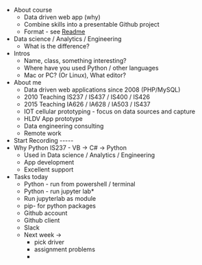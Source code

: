 - About course
    - Data driven web app (why)
    - Combine skills into a presentable Github project
    - Format - see <a href="Readme.md">Readme</a>
- Data science / Analytics / Engineering
    - What is the difference?
- Intros
    - Name, class, something interesting?
    - Where have you used Python / other languages
    - Mac or PC? (Or Linux), What editor?
- About me
    - Data driven web applications since 2008 (PHP/MySQL)
    - 2010 Teaching IS237 / IS437 / IS400 / IS426
    - 2015 Teaching IA626 / IA628 / IA503 / IS437
    - IOT cellular prototyping - focus on data sources and capture
    - HLDV App prototype
    - Data engineering consulting
    - Remote work
- Start Recording -----
- Why Python IS237 - VB -> C# -> Python
    - Used in Data science / Analytics / Engineering
    - App development
    - Excellent support
- Tasks today
    - Python - run from powershell / terminal
    - Python - run jupyter lab*
    - Run jupyterlab as module 
    - pip- for python packages
    - Github account
    - Github client
    - Slack
    - Next week ->
        - pick driver
        - assignment problems
        - 
    
    
    